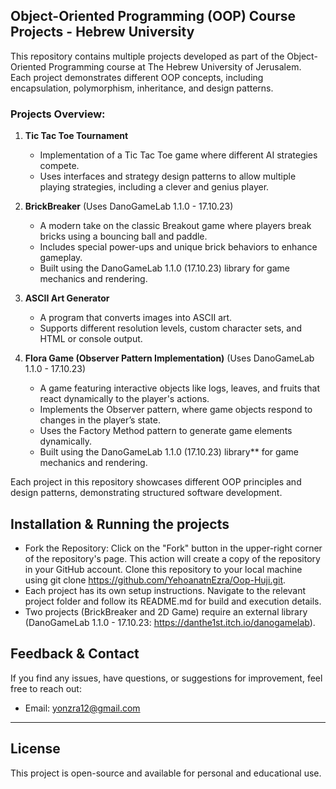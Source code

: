 ## **Object-Oriented Programming (OOP) Course Projects - Hebrew University**

This repository contains multiple projects developed as part of the Object-Oriented Programming course at The Hebrew University of Jerusalem.  
Each project demonstrates different OOP concepts, including encapsulation, polymorphism, inheritance, and design patterns.

### **Projects Overview:**

1. **Tic Tac Toe Tournament**  
   - Implementation of a Tic Tac Toe game where different AI strategies compete.  
   - Uses interfaces and strategy design patterns to allow multiple playing strategies, including a clever and genius player.  

2. **BrickBreaker** (Uses DanoGameLab 1.1.0 - 17.10.23)  
   - A modern take on the classic Breakout game where players break bricks using a bouncing ball and paddle.  
   - Includes special power-ups and unique brick behaviors to enhance gameplay.  
   - Built using the DanoGameLab 1.1.0 (17.10.23) library for game mechanics and rendering.  

3. **ASCII Art Generator**  
   - A program that converts images into ASCII art.  
   - Supports different resolution levels, custom character sets, and HTML or console output.  

4. **Flora Game (Observer Pattern Implementation)** (Uses DanoGameLab 1.1.0 - 17.10.23)
   - A game featuring interactive objects like logs, leaves, and fruits that react dynamically to the player's actions.  
   - Implements the Observer pattern, where game objects respond to changes in the player’s state.  
   - Uses the Factory Method pattern to generate game elements dynamically.  
   - Built using the DanoGameLab 1.1.0 (17.10.23) library** for game mechanics and rendering.  

Each project in this repository showcases different OOP principles and design patterns, demonstrating structured software development.

## Installation & Running the projects
- Fork the Repository: Click on the "Fork" button in the upper-right corner of the repository's page. This action will create a copy of the repository in your GitHub account. Clone this repository to your local machine using git clone https://github.com/YehoanatnEzra/Oop-Huji.git.
- Each project has its own setup instructions. Navigate to the relevant project folder and follow its README.md for build and execution details.
- Two projects (BrickBreaker and 2D Game) require an external library (DanoGameLab 1.1.0 - 17.10.23: https://danthe1st.itch.io/danogamelab).

## Feedback & Contact
If you find any issues, have questions, or suggestions for improvement, feel free to reach out:
- Email: yonzra12@gmail.com

---
## License
This project is open-source and available for personal and educational use.

